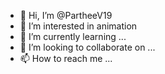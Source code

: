 - 👋 Hi, I’m @PartheeV19
- 👀 I’m interested in animation 
- 🌱 I’m currently learning ...
- 💞️ I’m looking to collaborate on ...
- 📫 How to reach me ...

<!---
PartheeV19/PartheeV19 is a ✨ special ✨ repository because its `README.md` (this file) appears on your GitHub profile.
You can click the Preview link to take a look at your changes.
--->
